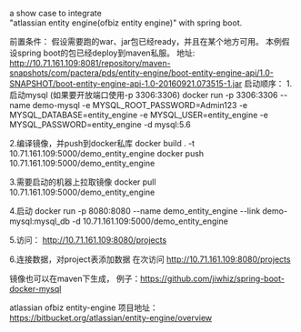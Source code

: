 a show case to integrate  
"atlassian entity engine(ofbiz entity engine)" with spring boot.


  
前置条件：
 假设需要跑的war、jar包已经ready，并且在某个地方可用。
 本例假设spring boot的包已经deploy到maven私服。
 地址:
http://10.71.161.109:8081/repository/maven-snapshots/com/pactera/pds/entity-engine/boot-entity-engine-api/1.0-SNAPSHOT/boot-entity-engine-api-1.0-20160921.073515-1.jar
 启动顺序：
 1.启动mysql (如果要开放端口使用-p 3306:3306)
 docker run -p 3306:3306 --name demo-mysql -e MYSQL_ROOT_PASSWORD=Admin123 -e MYSQL_DATABASE=entity_engine -e MYSQL_USER=entity_engine -e MYSQL_PASSWORD=entity_engine -d mysql:5.6
 
 2.编译镜像，并push到docker私库
 docker build . -t 10.71.161.109:5000/demo_entity_engine
 docker push 10.71.161.109:5000/demo_entity_engine
 
 3.需要启动的机器上拉取镜像
 docker pull 10.71.161.109:5000/demo_entity_engine
 
 
 
 4.启动
 docker run -p 8080:8080 --name demo_entity_engine --link demo-mysql:mysql_db -d 10.71.161.109:5000/demo_entity_engine
 
 5.访问：
 http://10.71.161.109:8080/projects
 
 6.连接数据，对project表添加数据
 在次访问
 http://10.71.161.109:8080/projects
 
 
 镜像也可以在maven下生成， 例子：https://github.com/jiwhiz/spring-boot-docker-mysql
 
 atlassian ofbiz entity-engine 项目地址：
 https://bitbucket.org/atlassian/entity-engine/overview
